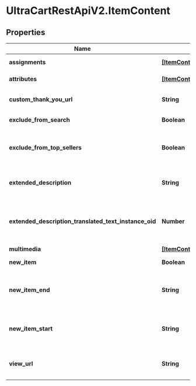 # UltraCartRestApiV2.ItemContent

## Properties
Name | Type | Description | Notes
------------ | ------------- | ------------- | -------------
**assignments** | [**[ItemContentAssignment]**](ItemContentAssignment.md) | StoreFront assignments | [optional] 
**attributes** | [**[ItemContentAttribute]**](ItemContentAttribute.md) | StoreFront attributes | [optional] 
**custom_thank_you_url** | **String** | Custom Thank You URL | [optional] 
**exclude_from_search** | **Boolean** | Exclude from search | [optional] 
**exclude_from_top_sellers** | **Boolean** | Exclude from the top sellers list in the StoreFront | [optional] 
**extended_description** | **String** | Extended description (max 2000 characters) | [optional] 
**extended_description_translated_text_instance_oid** | **Number** | Extneded description text translation instance identifier | [optional] 
**multimedia** | [**[ItemContentMultimedia]**](ItemContentMultimedia.md) | Multimedia | [optional] 
**new_item** | **Boolean** | True if the item is new | [optional] 
**new_item_end** | **String** | The date the item should no longer be considered new | [optional] 
**new_item_start** | **String** | The date the item should start being considered new | [optional] 
**view_url** | **String** | Legacy view URL (not used by StoreFronts) | [optional] 


